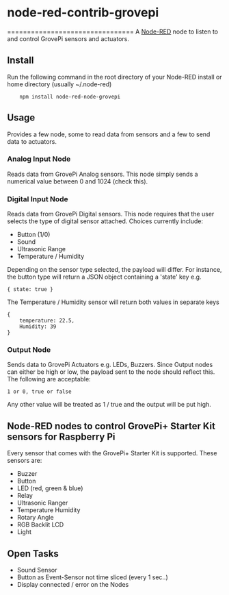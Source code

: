 # node-red-contrib-grovepi
================================
A <a href="http://nodered.org" target="_new">Node-RED</a> node to listen to and control GrovePi sensors and actuators.

Install
-------

Run the following command in the root directory of your Node-RED install or home directory (usually ~/.node-red)

        npm install node-red-node-grovepi


Usage
-----

Provides a few node, some to read data from sensors and a few to send data to actuators.


### Analog Input Node

Reads data from GrovePi Analog sensors. This node simply sends a numerical value between 0 and 1024 (check this).

### Digital Input Node

Reads data from GrovePi Digital sensors. This node requires that the user selects the type of digital sensor attached.
Choices currently include:
 * Button (1/0)
 * Sound
 * Ultrasonic Range
 * Temperature / Humidity

Depending on the sensor type selected, the payload will differ. For instance, the button type will return a JSON object containing a 'state' key e.g.

```
{ state: true }
```

The Temperature / Humidity sensor will return both values in separate keys

```
{
    temperature: 22.5,
    Humidity: 39
}
```

### Output Node

Sends data to GrovePi Actuators e.g. LEDs, Buzzers.
Since Output nodes can either be high or low, the payload sent to the node should reflect this. The following are acceptable:

```1 or 0, true or false ```

Any other value will be treated as 1 / true and the output will be put high.


Node-RED nodes to control GrovePi+ Starter Kit sensors for Raspberry Pi
------------------------------------------------------------------------

Every sensor that comes with the GrovePi+ Starter Kit is supported. These sensors are:
*   Buzzer
*   Button
*   LED (red, green & blue)
*   Relay
*   Ultrasonic Ranger
*   Temperature Humidity
*   Rotary Angle
*   RGB Backlit LCD
*   Light

Open Tasks
----------
*	Sound Sensor
*	Button as Event-Sensor not time sliced (every 1 sec..)
*	Display connected / error on the Nodes